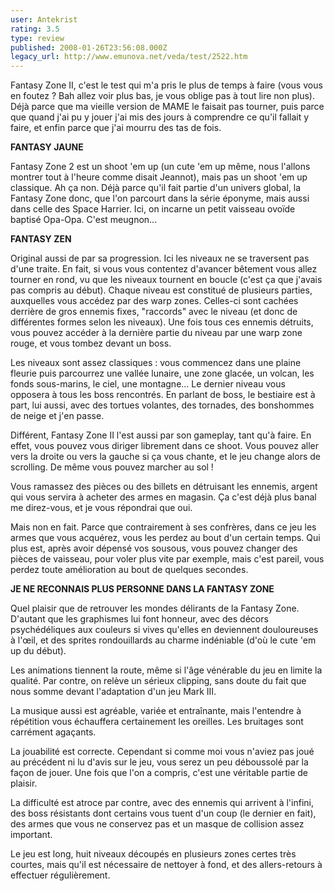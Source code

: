 ```yaml
---
user: Antekrist
rating: 3.5
type: review
published: 2008-01-26T23:56:08.000Z
legacy_url: http://www.emunova.net/veda/test/2522.htm
---
```

Fantasy Zone II, c'est le test qui m'a pris le plus de temps à faire (vous vous en foutez ? Bah allez voir plus bas, je vous oblige pas à tout lire non plus). Déjà parce que ma vieille version de MAME le faisait pas tourner, puis parce que quand j'ai pu y jouer j'ai mis des jours à comprendre ce qu'il fallait y faire, et enfin parce que j'ai mourru des tas de fois.  

  

**FANTASY JAUNE**  

Fantasy Zone 2 est un shoot 'em up (un cute 'em up même, nous l'allons montrer tout à l'heure comme disait Jeannot), mais pas un shoot 'em up classique. Ah ça non. Déjà parce qu'il fait partie d'un univers global, la Fantasy Zone donc, que l'on parcourt dans la série éponyme, mais aussi dans celle des Space Harrier. Ici, on incarne un petit vaisseau ovoïde baptisé Opa-Opa. C'est meugnon...  

  

**FANTASY ZEN**  

Original aussi de par sa progression. Ici les niveaux ne se traversent pas d'une traite. En fait, si vous vous contentez d'avancer bêtement vous allez tourner en rond, vu que les niveaux tournent en boucle (c'est ça que j'avais pas compris au début). Chaque niveau est constitué de plusieurs parties, auxquelles vous accédez par des warp zones. Celles-ci sont cachées derrière de gros ennemis fixes, "raccords" avec le niveau (et donc de différentes formes selon les niveaux). Une fois tous ces ennemis détruits, vous pouvez accéder à la dernière partie du niveau par une warp zone rouge, et vous tombez devant un boss.  

Les niveaux sont assez classiques : vous commencez dans une plaine fleurie puis parcourrez une vallée lunaire, une zone glacée, un volcan, les fonds sous-marins, le ciel, une montagne... Le dernier niveau vous opposera à tous les boss rencontrés. En parlant de boss, le bestiaire est à part, lui aussi, avec des tortues volantes, des tornades, des bonshommes de neige et j'en passe.  

Différent, Fantasy Zone II l'est aussi par son gameplay, tant qu'à faire. En effet, vous pouvez vous diriger librement dans ce shoot. Vous pouvez aller vers la droite ou vers la gauche si ça vous chante, et le jeu change alors de scrolling. De même vous pouvez marcher au sol !  

Vous ramassez des pièces ou des billets en détruisant les ennemis, argent qui vous servira à acheter des armes en magasin. Ça c'est déjà plus banal me direz-vous, et je vous répondrai que oui.  

Mais non en fait. Parce que contrairement à ses confrères, dans ce jeu les armes que vous acquérez, vous les perdez au bout d'un certain temps. Qui plus est, après avoir dépensé vos sousous, vous pouvez changer des pièces de vaisseau, pour voler plus vite par exemple, mais c'est pareil, vous perdez toute amélioration au bout de quelques secondes.  

  

**JE NE RECONNAIS PLUS PERSONNE DANS LA FANTASY ZONE**  

Quel plaisir que de retrouver les mondes délirants de la Fantasy Zone. D'autant que les graphismes lui font honneur, avec des décors psychédéliques aux couleurs si vives qu'elles en deviennent douloureuses à l'œil, et des sprites rondouillards au charme indéniable (d'où le cute 'em up du début).  

Les animations tiennent la route, même si l'âge vénérable du jeu en limite la qualité. Par contre, on relève un sérieux clipping, sans doute du fait que nous somme devant l'adaptation d'un jeu Mark III.  

La musique aussi est agréable, variée et entraînante, mais l'entendre à répétition vous échauffera certainement les oreilles. Les bruitages sont carrément agaçants.  

La jouabilité est correcte. Cependant si comme moi vous n'aviez pas joué au précédent ni lu d'avis sur le jeu, vous serez un peu déboussolé par la façon de jouer. Une fois que l'on a compris, c'est une véritable partie de plaisir.  

La difficulté est atroce par contre, avec des ennemis qui arrivent à l'infini, des boss résistants dont certains vous tuent d'un coup (le dernier en fait), des armes que vous ne conservez pas et un masque de collision assez important.  

Le jeu est long, huit niveaux découpés en plusieurs zones certes très courtes, mais qu'il est nécessaire de nettoyer à fond, et des allers-retours à effectuer régulièrement.